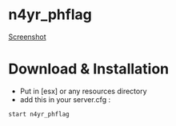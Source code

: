 # n4yr_phflag

[Screenshot](https://i.imgur.com/mdZd7RE.png)


# Download & Installation
* Put in [esx] or any resources directory
* add this in your server.cfg :

```start n4yr_phflag```
